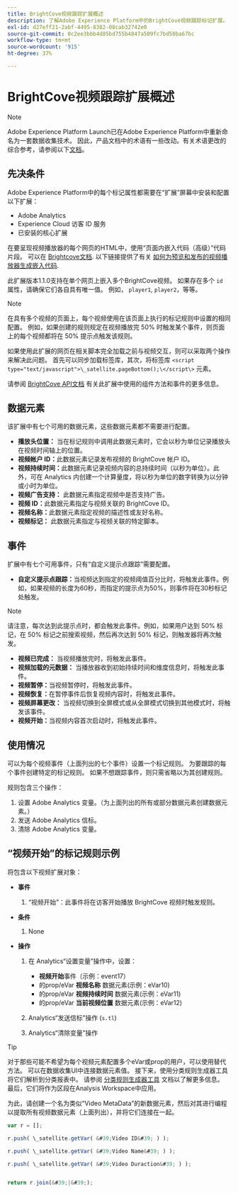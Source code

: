 ```yaml
---
title: BrightCove视频跟踪扩展概述
description: 了解Adobe Experience Platform中的BrightCove视频跟踪标记扩展。
exl-id: d27eff21-2abf-4495-8382-08cab32742e0
source-git-commit: 0c2ee3bbb4d85bd755b4847a509fc7bd50ba67bc
workflow-type: tm+mt
source-wordcount: '915'
ht-degree: 37%

---
```


# BrightCove视频跟踪扩展概述

>[!NOTE]
>
>Adobe Experience Platform Launch已在Adobe Experience Platform中重新命名为一套数据收集技术。 因此，产品文档中的术语有一些改动。有关术语更改的综合参考，请参阅以下[文档](../../../term-updates.md)。

## 先决条件

Adobe Experience Platform中的每个标记属性都需要在“扩展”屏幕中安装和配置以下扩展：

* Adobe Analytics
* Experience Cloud 访客 ID 服务
* 已安装的核心扩展

在要呈现视频播放器的每个网页的HTML中，使用“页面内嵌入代码（高级）”代码片段。 可以在 [Brightcove文档](https://studio.support.brightcove.com/publish/choosing-correct-embed-code.html#inpage). 以下链接提供了有关 [如何为预览和发布的视频播放器生成嵌入代码](https://studio.support.brightcove.com/players/generating-player-embed-code.html).

此扩展版本1.1.0支持在单个网页上嵌入多个BrightCove视频。 如果存在多个 `id` 属性，请确保它们各自具有唯一值。 例如， `player1`, `player2`，等等。

>[!NOTE]
>
>在具有多个视频的页面上，每个视频使用在该页面上执行的标记规则中设置的相同配置。 例如，如果创建的规则规定在视频播放完 50% 时触发某个事件，则页面上的每个视频都将在 50% 提示点触发该规则。

如果使用此扩展的网页在相关脚本完全加载之前与视频交互，则可以采取两个操作来解决此问题。 首先可以同步加载标签库，其次，将标签库 `<script type="text/javascript">\_satellite.pageBottom();\</script\>` 元素。

请参阅 [BrightCove API文档](https://docs.brightcove.com/brightcove-player/1.x/Player.html#vjsplayer) 有关此扩展中使用的组件方法和事件的更多信息。

## 数据元素

该扩展中有七个可用的数据元素，这些数据元素都不需要进行配置。

* **播放头位置：** 当在标记规则中调用此数据元素时，它会以秒为单位记录播放头在视频时间轴上的位置。
* **视频帐户 ID：**&#x200B;此数据元素记录发布视频的 BrightCove 帐户 ID。
* **视频持续时间：**&#x200B;此数据元素记录视频内容的总持续时间（以秒为单位）。此外，可在 Analytics 内创建一个计算量度，将以秒为单位的数字转换为以分钟或小时为单位。
* **视频广告支持：** 此数据元素指定视频中是否支持广告。
* **视频 ID：**&#x200B;此数据元素指定与视频关联的 BrightCove ID。
* **视频名称：**&#x200B;此数据元素指定视频的描述性或友好名称。
* **视频标记：** 此数据元素指定与视频关联的特定脚本。

## 事件

扩展中有七个可用事件，只有“自定义提示点跟踪”需要配置。

* **自定义提示点跟踪：**&#x200B;当视频达到指定的视频阈值百分比时，将触发此事件。例如，如果视频的长度为60秒，而指定的提示点为50%，则事件将在30秒标记处触发。

>[!NOTE]
>
>请注意，每次达到此提示点时，都会触发此事件。例如，如果用户达到 50% 标记，在 50% 标记之前搜索视频，然后再次达到 50% 标记，则触发器将再次触发。

* **视频已完成：** 当视频播放完时，将触发此事件。
* **视频加载的元数据：** 当播放器收到初始持续时间和维度信息时，将触发此事件。
* **视频暂停：**&#x200B;当视频暂停时，将触发此事件。
* **视频恢复：**&#x200B;在暂停事件后恢复视频内容时，将触发此事件。
* **视频屏幕更改：** 当视频切换到全屏模式或从全屏模式切换到其他模式时，将触发该事件。
* **视频开始：**&#x200B;当视频内容首次启动时，将触发此事件。

## 使用情况

可以为每个视频事件（上面列出的七个事件）设置一个标记规则。 为要跟踪的每个事件创建特定的标记规则。 如果不想跟踪事件，则只需省略以为其创建规则。

规则包含三个操作：

1. 设置 Adobe Analytics 变量。（为上面列出的所有或部分数据元素创建数据元素。）
1. 发送 Adobe Analytics 信标。
1. 清除 Adobe Analytics 变量。

## “视频开始”的标记规则示例

将包含以下视频扩展对象：

* **事件**

   1. “视频开始”：此事件将在访客开始播放 BrightCove 视频时触发规则。

* **条件**

   1. None

* **操作**

   1. 在 Analytics“设置变量”操作中，设置：

      * **视频开始**&#x200B;事件（示例：event17）
      * 的prop/eVar **视频名称** 数据元素(示例：eVar10)
      * 的prop/eVar **视频持续时间** 数据元素(示例：eVar11)
      * 的prop/eVar **当前视频位置** 数据元素(示例：eVar12)
   1. Analytics“发送信标”操作 (`s.tl`)
   1. Analytics“清除变量”操作


>[!TIP]
>
>对于那些可能不希望为每个视频元素配置多个eVar或prop的用户，可以使用替代方法。 可以在数据收集UI中连接数据元素值。 接下来，使用分类规则生成器工具将它们解析到分类报表中。 请参阅 [分类规则生成器工具](https://experienceleague.adobe.com/docs/analytics/components/classifications/classifications-rulebuilder/classification-rule-builder.html) 文档以了解更多信息。 最后，它们将作为区段在Analysis Workspace中应用。
>
>为此，请创建一个名为类似“Video MetaData”的新数据元素，然后对其进行编程以提取所有视频数据元素（上面列出），并将它们连接在一起。

```javascript
var r = [];

r.push( \_satellite.getVar( &#39;Video ID&#39; ) );

r.push( \_satellite.getVar( &#39;Video Name&#39; ) );

r.push( \_satellite.getVar( &#39;Video Duraction&#39; ) );


return r.join(&#39;|&#39;);
```
